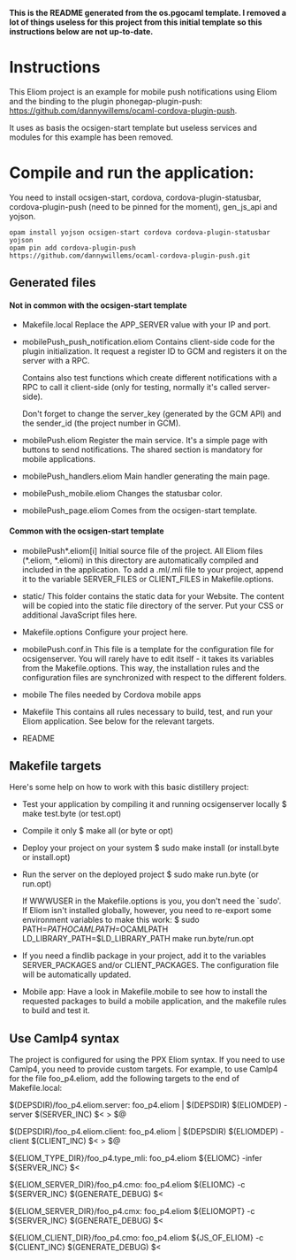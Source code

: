 **This is the README generated from the os.pgocaml template. I removed a lot of
things useless for this project from this initial template so this instructions
below are not up-to-date.**

Instructions
============

This Eliom project is an example for mobile push notifications using Eliom and
the binding to the plugin phonegap-plugin-push: https://github.com/dannywillems/ocaml-cordova-plugin-push.

It uses as basis the ocsigen-start template but useless services and modules for
this example has been removed.

Compile and run the application:
================================

You need to install ocsigen-start, cordova, cordova-plugin-statusbar,
cordova-plugin-push (need to be pinned for the moment), gen_js_api and yojson.

```
opam install yojson ocsigen-start cordova cordova-plugin-statusbar yojson
opam pin add cordova-plugin-push https://github.com/dannywillems/ocaml-cordova-plugin-push.git
```

Generated files
---------------

#### Not in common with the ocsigen-start template

- Makefile.local
  Replace the APP_SERVER value with your IP and port.

- mobilePush_push_notification.eliom
  Contains client-side code for the plugin initialization. It request a
  register ID to GCM and registers it on the server with a RPC.

  Contains also test functions which create different notifications with a RPC
  to call it client-side (only for testing, normally it's called server-side).

  Don't forget to change the server_key (generated by the GCM API) and the
  sender_id (the project number in GCM).

- mobilePush.eliom
  Register the main service. It's a simple page with buttons to send
  notifications. The shared section is mandatory for mobile applications.

- mobilePush_handlers.eliom
  Main handler generating the main page.

- mobilePush_mobile.eliom
  Changes the statusbar color.

- mobilePush_page.eliom
  Comes from the ocsigen-start template.

#### Common with the ocsigen-start template

- mobilePush*.eliom[i]
  Initial source file of the project.
  All Eliom files (*.eliom, *.eliomi) in this directory are
  automatically compiled and included in the application.
  To add a .ml/.mli file to your project,
  append it to the variable SERVER_FILES or CLIENT_FILES in Makefile.options.

- static/
  This folder contains the static data for your Website.
  The content will be copied into the static file directory of the server.
  Put your CSS or additional JavaScript files here.

- Makefile.options
  Configure your project here.

- mobilePush.conf.in
  This file is a template for the configuration file for
  ocsigenserver. You will rarely have to edit itself - it takes its
  variables from the Makefile.options. This way, the installation
  rules and the configuration files are synchronized with respect to
  the different folders.

- mobile
  The files needed by Cordova mobile apps

- Makefile
  This contains all rules necessary to build, test, and run your
  Eliom application. See below for the relevant targets.

- README

Makefile targets
----------------

Here's some help on how to work with this basic distillery project:

 - Test your application by compiling it and running ocsigenserver locally
     $ make test.byte (or test.opt)

 - Compile it only
     $ make all (or byte or opt)

 - Deploy your project on your system
     $ sudo make install (or install.byte or install.opt)

 - Run the server on the deployed project
     $ sudo make run.byte (or run.opt)

   If WWWUSER in the Makefile.options is you, you don't need the
   `sudo'. If Eliom isn't installed globally, however, you need to
   re-export some environment variables to make this work:
     $ sudo PATH=$PATH OCAMLPATH=$OCAMLPATH LD_LIBRARY_PATH=$LD_LIBRARY_PATH make run.byte/run.opt

 - If you need a findlib package in your project, add it to the
   variables SERVER_PACKAGES and/or CLIENT_PACKAGES. The configuration
   file will be automatically updated.

 - Mobile app: Have a look in Makefile.mobile to see how to install
   the requested packages to build a mobile application,
   and the makefile rules to build and test it.

Use Camlp4 syntax
-----------------

The project is configured for using the PPX Eliom syntax. If you need
to use Camlp4, you need to provide custom targets. For example, to use
Camlp4 for the file foo_p4.eliom, add the following targets to the end
of Makefile.local:

  $(DEPSDIR)/foo_p4.eliom.server: foo_p4.eliom | $(DEPSDIR)
          $(ELIOMDEP) -server $(SERVER_INC) $< > $@

  $(DEPSDIR)/foo_p4.eliom.client: foo_p4.eliom | $(DEPSDIR)
          $(ELIOMDEP) -client $(CLIENT_INC) $< > $@

  ${ELIOM_TYPE_DIR}/foo_p4.type_mli: foo_p4.eliom
          ${ELIOMC} -infer ${SERVER_INC} $<

  ${ELIOM_SERVER_DIR}/foo_p4.cmo: foo_p4.eliom
          ${ELIOMC} -c ${SERVER_INC} $(GENERATE_DEBUG) $<

  ${ELIOM_SERVER_DIR}/foo_p4.cmx: foo_p4.eliom
          ${ELIOMOPT} -c ${SERVER_INC} $(GENERATE_DEBUG) $<

  ${ELIOM_CLIENT_DIR}/foo_p4.cmo: foo_p4.eliom
          ${JS_OF_ELIOM} -c ${CLIENT_INC} $(GENERATE_DEBUG) $<
